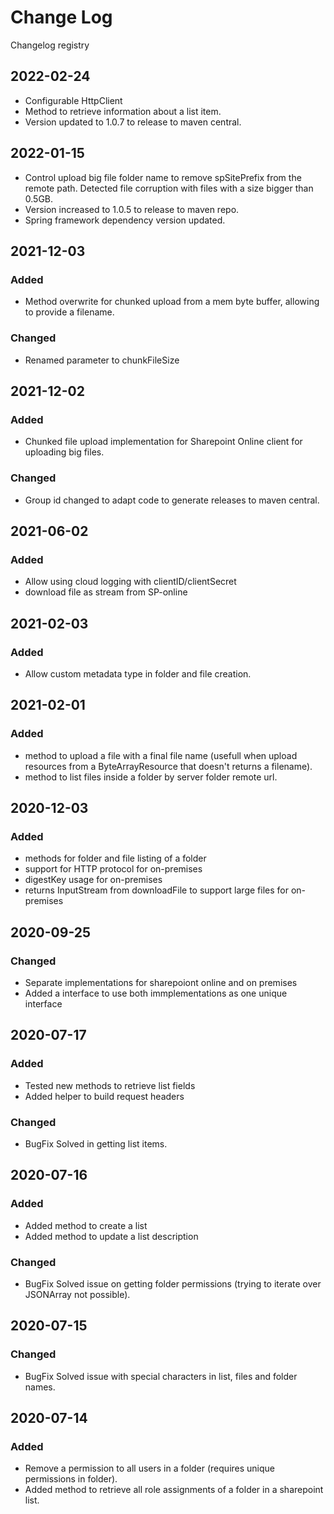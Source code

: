 # Change Log
Changelog registry

## 2022-02-24
- Configurable HttpClient
- Method to retrieve information about a list item.
- Version updated to 1.0.7 to release to maven central.

## 2022-01-15
- Control upload big file folder name to remove spSitePrefix from the remote path. Detected file corruption with files with a size bigger than 0.5GB.
- Version increased to 1.0.5 to release to maven repo.
- Spring framework dependency version updated.

## 2021-12-03
### Added
- Method overwrite for chunked upload from a mem byte buffer, allowing to provide a filename.

### Changed
- Renamed parameter to chunkFileSize

## 2021-12-02
### Added
- Chunked file upload implementation for Sharepoint Online client for uploading big files.

### Changed
- Group id changed to adapt code to generate releases to maven central.

## 2021-06-02
### Added
- Allow using cloud logging with clientID/clientSecret
- download file as stream from SP-online

## 2021-02-03
### Added
- Allow custom metadata type in folder and file creation.

## 2021-02-01
### Added
- method to upload a file with a final file name (usefull when upload resources from a ByteArrayResource that doesn't returns a filename).
- method to list files inside a folder by server folder remote url.

## 2020-12-03
### Added
- methods for folder and file listing of a folder
- support for HTTP protocol for on-premises
- digestKey usage for on-premises
- returns InputStream from downloadFile to support large files for on-premises


## 2020-09-25

### Changed
- Separate implementations for sharepoiont online and on premises
- Added a interface to use both immplementations as one unique interface


## 2020-07-17
### Added
- Tested new methods to retrieve list fields
- Added helper to build request headers

### Changed
- BugFix Solved in getting list items.


## 2020-07-16
### Added
- Added method to create a list
- Added method to update a list description

### Changed
- BugFix Solved issue on getting folder permissions (trying to iterate over JSONArray not possible).


## 2020-07-15
### Changed
- BugFix Solved issue with special characters in list, files and folder names.


## 2020-07-14
### Added
- Remove a permission to all users in a folder (requires unique permissions in folder).
- Added method to retrieve all role assignments of a folder in a sharepoint list.
